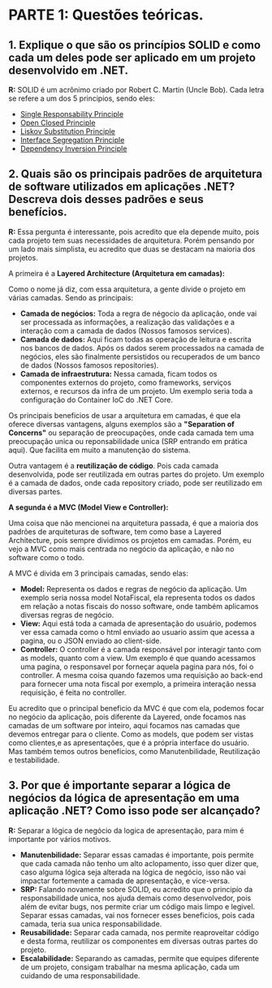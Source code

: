 # PARTE 1: Questões teóricas.
## 1. Explique o que são os princípios SOLID e como cada um deles pode ser aplicado em um projeto desenvolvido em .NET.

**R:** SOLID é um acrônimo criado por Robert C. Martin (Uncle Bob). Cada letra se refere a um dos 5 principios, sendo eles:

- [Single Responsability Principle](SOLID-EXPLICACAO/QUESTOES-TEORICAS-SOLID-SRP.md)
- [Open Closed Principle](SOLID-EXPLICACAO/QUESTOES-TEORICAS-SOLID-OCP.md)
- [Liskov Substitution Principle](SOLID-EXPLICACAO/QUESTOES-TEORICAS-SOLID-LSP.md)
- [Interface Segregation Principle](SOLID-EXPLICACAO/QUESTOES-TEORICAS-SOLID-ISP.md)
- [Dependency Inversion Principle](SOLID-EXPLICACAO/QUESTOES-TEORICAS-SOLID-DIP.md)

## 2. Quais são os principais padrões de arquitetura de software utilizados em aplicações .NET? Descreva dois desses padrões e seus benefícios.
**R:** Essa pergunta é interessante, pois acredito que ela depende muito, pois cada projeto tem suas necessidades de arquitetura. Porém pensando por um lado mais simplista, eu acredito que duas se destacam na maioria dos projetos.

A primeira é a **Layered Architecture (Arquitetura em camadas):**

Como o nome já diz, com essa arquitetura, a gente divide o projeto em várias camadas. Sendo as principais: 

- **Camada de negócios:** Toda a regra de négocio da aplicação, onde vai ser processada as informações, a realização das validações e a interação com a camada de dados (Nossos famosos services).
- **Camada de dados:** Aqui ficam todas as operação de leitura e escrita nos bancos de dados. Após os dados serem processados na camada de negócios, eles são finalmente persistidos ou recuperados de um banco de dados (Nossos famosos repositories).
- **Camada de infraestrutura:** Nessa camada, ficam todos os componentes externos do projeto, como frameworks, serviços externos, e recursos da infra de um projeto. Um exemplo seria toda a configuração do Container IoC do .NET Core.

Os principais beneficios de usar a arquitetura em camadas, é que ela oferece diversas vantagens, alguns exemplos são a **"Separation of Concerns"** ou separação de preocupações, onde cada camada tem uma preocupação unica ou reponsabilidade unica (SRP entrando em prática aqui). Que facilita em muito a manutenção do sistema.

Outra vantagem é a **reutilização de código**. Pois cada camada desenvolvida, pode ser reutilizada em outras partes do projeto. Um exemplo é a camada de dados, onde cada repository criado, pode ser reutilizado em diversas partes.

**A segunda é a MVC (Model View e Controller):**

Uma coisa que não mencionei na arquitetura passada, é que a maioria dos padrões de arquiteturas de software, tem como base a Layered Architecture, pois sempre dividimos os projetos em camadas. Porém, eu vejo a MVC como mais centrada no negócio da aplicação, e não no software como o todo.

A MVC é divida em 3 principais camadas, sendo elas:

- **Model:** Representa os dados e regras de negócio da aplicação. Um exemplo seria nossa model NotaFiscal, ela representa todos os dados em relação a notas fiscais do nosso software, onde também aplicamos diversas regras de negócio.
- **View:** Aqui está toda a camada de apresentação do usuário, podemos ver essa camada como o html enviado ao usuario assim que acessa a pagina, ou o JSON enviado ao client-side.
- **Controller:** O controller é a camada responsável por interagir tanto com as models, quanto com a view. Um exemplo é que quando acessamos uma pagina, o responsavel por forneçar aquela pagina para nós, foi o controller. A mesma coisa quando fazemos uma requisição ao back-end para fornecer uma nota fiscal por exemplo, a primeira interação nessa requisição, é feita no controller.


Eu acredito que o principal beneficio da MVC é que com ela, podemos focar no negócio da aplicação, pois diferente da Layered, onde focamos nas camadas de um software por inteiro, aqui focamos nas camadas que devemos entregar para o cliente. Como as models, que podem ser vistas como clientes,e as apresentações, que é a própria interface do usuário. Mas também temos outros beneficios, como Manutenbilidade, Reutilização e testabilidade.


## 3. Por que é importante separar a lógica de negócios da lógica de apresentação em uma aplicação .NET? Como isso pode ser alcançado?
**R:** Separar a lógica de negócio da logica de apresentação, para mim é importante por vários motivos.

- **Manutenbilidade:** Separar essas camadas é importante, pois permite que cada camada não tenho um alto aclopamento, isso quer dizer que, caso alguma lógica seja alterada na lógica de negócio, isso não vai impactar fortemente a camada de apresentação, e vice-versa.
- **SRP:** Falando novamente sobre SOLID, eu acredito que o principío da responsabilidade unica, nos ajuda demais como desenvolvedor, pois além de evitar bugs, nos permite criar um código mais limpo e legivel. Separar essas camadas, vai nos fornecer esses beneficios, pois cada camada, teria sua unica responsabilidade.
- **Reusabilidade:** Separar cada camada, nos permite reaproveitar código e desta forma, reutilizar os componentes em diversas outras partes do projeto.
- **Escalabilidade:** Separando as camadas, permite que equipes diferente de um projeto, consigam trabalhar na mesma aplicação, cada um cuidando de uma responsabilidade.